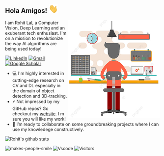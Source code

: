 <h2> Hola Amigos! <img src="https://raw.githubusercontent.com/ABSphreak/ABSphreak/master/gifs/Hi.gif" width="30px"></h2><img  align='right' src="https://github.com/take2rohit/take2rohit/blob/master/img.png" width="300">

I am Rohit Lal, a Computer Vision, Deep Learning and an exuberant tech enthusiast. I'm on a mission to revolutionize the way AI algorithms are being used today!

[![LinkedIn](https://img.shields.io/badge/LinkedIn-blue?style=for-the-badge&logo=Linkedin&logoColor=white)](https://www.linkedin.com/in/rohit-lal/)
[![Gmail](https://img.shields.io/badge/Gmail-red?style=for-the-badge&logo=gmail&logoColor=white)](mailto:take2rohit@gmail.com)
[![Google Scholar](https://img.shields.io/badge/Google%20Scholar-4285F4?style=for-the-badge&logo=google-scholar&logoColor=white)](https://scholar.google.com/citations?user=q2nc3QoAAAAJ&hl=en)

- 💻 I'm highly interested in cutting-edge research on CV and DL especially in the domain of object detection and 3D-tracking. 
- ⚡ Not impressed by my GitHub repos? Go checkout my [website](http://take2rohit.github.io/). I m sure you will like my work!
- 👯 I’m ready to collaborate on some groundbreaking projects where I can use my knowledege constructively.

![Rohit's github stats](https://github-readme-stats.vercel.app/api?username=take2rohit&hide=stars&show_icons=true&count_private=true)

![makes-people-smile](https://img.shields.io/badge/MAKES%20PEOPLE-SMILE-orange?style=for-the-badge&logo=Ello)
![Vscode](https://img.shields.io/badge/VSCODE%20-Power%20User%20-gray.svg?colorA=655BE1&colorB=4F44D6&logo=visual-studio-code&style=for-the-badge)
![Visitors](http://estruyf-github.azurewebsites.net/api/VisitorHit?user=take2rohit&repo=take2rohit&countColorcountColor&countColor=%237B1E7B)


<!---
![Made with love in India](https://madewithlove.now.sh/in?heart=true&template=for-the-badge)
-->
